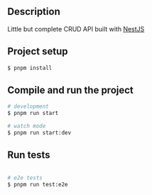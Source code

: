 ## Description

Little but complete CRUD API built with <a href="http://nestjs.com/" target="_blank">NestJS</a>

## Project setup

```bash
$ pnpm install
```

## Compile and run the project

```bash
# development
$ pnpm run start

# watch mode
$ pnpm run start:dev

```

## Run tests

```bash

# e2e tests
$ pnpm run test:e2e

```

